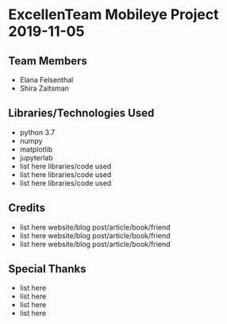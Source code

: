 # ExcellenTeam Mobileye Project 2019-11-05

## Team Members
* Elana Felsenthal
* Shira Zaltsman

## Libraries/Technologies Used
* python 3.7
* numpy
* matplotlib
* jupyterlab
* list here libraries/code used
* list here libraries/code used
* list here libraries/code used

## Credits
* list here website/blog post/article/book/friend
* list here website/blog post/article/book/friend
* list here website/blog post/article/book/friend

## Special Thanks
* list here
* list here
* list here
* list here
